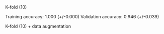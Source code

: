 K-fold (10)

Training accuracy: 1.000 (+/-0.000)
Validation accuracy: 0.946 (+/-0.039)

K-fold (10) + data augmentation


